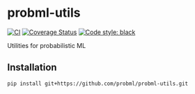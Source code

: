 # probml-utils

[![CI](https://github.com/probml/probml-utils/workflows/CI/badge.svg?branch=main)](https://github.com/probml/probml-utils/actions?query=workflow%3ACI)
[![Coverage Status](https://coveralls.io/repos/github/probml/probml-utils/badge.svg?branch=main)](https://coveralls.io/github/probml/probml-utils?branch=main)
[![Code style: black](https://img.shields.io/badge/code%20style-black-000000.svg)](https://github.com/psf/black)

Utilities for probabilistic ML

## Installation

```
pip install git+https://github.com/probml/probml-utils.git
```